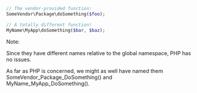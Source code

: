 <!-- .slide: data-background-image="resources/paint-your-wagon.gif" data-background-size="cover" data-background-position="center" -->

```php
// The vendor-provided function:
SomeVendor\Package\doSomething($foo);

// A totally different function!
MyName\MyApp\doSomething($bar, $baz);
```

Note:

Since they have different names relative to the global namespace, PHP has no issues.

As far as PHP is concerned, we might as well have named them SomeVendor_Package_DoSomething() and MyName_MyApp_DoSomething().
